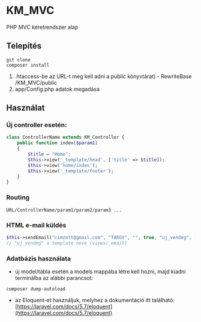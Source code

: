 # KM_MVC

PHP MVC keretrendszer alap

## Telepítés

```
git clone
composer install
```
1. .htaccess-be az URL-t meg kell adni a public könyvtárat) - RewriteBase /KM_MVC/public
2. app/Config.php adatok megadása


## Használat

### Új controller esetén:
```php
class ControllerName extends KM_Controller {
    public function index($param1)
    {
        $title = "Home";
        $this->view('_template/head', ['title' => $title]);
        $this->view('home/index');
        $this->view('_template/footer');
    }
}
```

### Routing
```
URL/ControllerName/param1/param2/param3 ...
```

### HTML e-mail küldés

```php
$this->sendEmail("cimzett@gmail.com", "TÁRGY", "", true, "uj_vendeg", ['reszletek' => 'Ezek lesznek a részletek!']);
// "uj_vendeg" a template neve (views/_email)
```

### Adatbázis használata
- új model/tábla esetén a models mappába létre kell hozni, majd kiadni terminálba az alábbi parancsot: 
```
composer dump-autoload
```
- az Eloquent-et használjuk, melyhez a dokumentáció itt található: [https://laravel.com/docs/5.7/eloquent](https://laravel.com/docs/5.7/eloquent)


